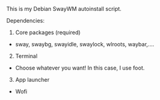 This is my Debian SwayWM autoinstall script.

Dependencies:

1. Core packages (required)
 - sway, swaybg, swayidle, swaylock, wlroots,
waybar,....

2. Terminal
 - Choose whatever you want! In this case, I use foot.

3. App launcher
 - Wofi
